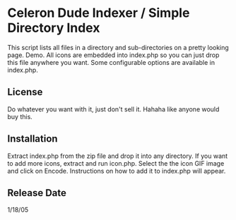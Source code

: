 # Celeron Dude Indexer / Simple Directory Index

This script lists all files in a directory and sub-directories on a pretty looking page. Demo. All icons are embedded into index.php so you can just drop this file anywhere you want. Some configurable options are available in index.php. 

## License

Do whatever you want with it, just don't sell it. Hahaha like anyone would buy this.

## Installation

Extract index.php from the zip file and drop it into any directory. If you want to add more icons, extract and run icon.php. Select the the icon GIF image and click on Encode. Instructions on how to add it to index.php will appear. 

## Release Date

1/18/05